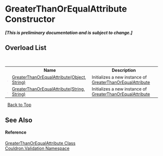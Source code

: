 # GreaterThanOrEqualAttribute Constructor 
 _**\[This is preliminary documentation and is subject to change.\]**_


## Overload List
&nbsp;<table><tr><th></th><th>Name</th><th>Description</th></tr><tr><td>![Public method](media/pubmethod.gif "Public method")</td><td><a href="M_Couldron_Validation_GreaterThanOrEqualAttribute__ctor">GreaterThanOrEqualAttribute(Object, String)</a></td><td>
Initializes a new instance of <a href="T_Couldron_Validation_GreaterThanOrEqualAttribute">GreaterThanOrEqualAttribute</a></td></tr><tr><td>![Public method](media/pubmethod.gif "Public method")</td><td><a href="M_Couldron_Validation_GreaterThanOrEqualAttribute__ctor_1">GreaterThanOrEqualAttribute(String, String)</a></td><td>
Initializes a new instance of <a href="T_Couldron_Validation_GreaterThanOrEqualAttribute">GreaterThanOrEqualAttribute</a></td></tr></table>&nbsp;
<a href="#greaterthanorequalattribute-constructor">Back to Top</a>

## See Also


#### Reference
<a href="T_Couldron_Validation_GreaterThanOrEqualAttribute">GreaterThanOrEqualAttribute Class</a><br /><a href="N_Couldron_Validation">Couldron.Validation Namespace</a><br />